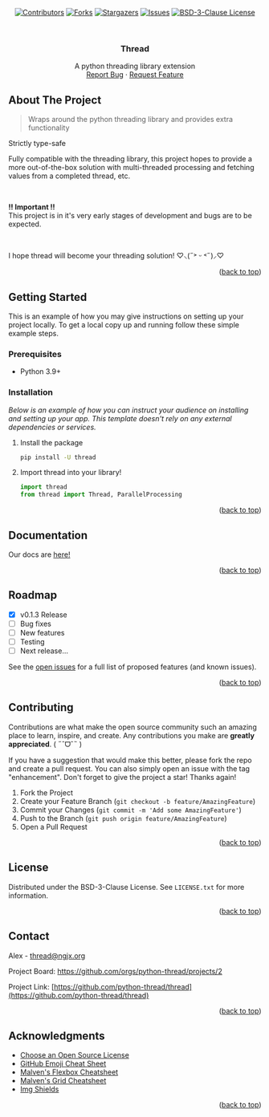 <a name="readme-top"></a>



<!-- PROJECT SHIELDS -->
<div align="center">

  <a href="[contributors-url]">[![Contributors][contributors-shield]][contributors-url]</a>
  <a href="[forks-url]">[![Forks][forks-shield]][forks-url]</a>
  <a href="[stars-url]">[![Stargazers][stars-shield]][stars-url]</a>
  <a href="[issues-url]">[![Issues][issues-shield]][issues-url]</a>
  <a href="[license-url]">[![BSD-3-Clause License][license-shield]][license-url]</a>

</div>

<!-- PROJECT LOGO -->
<br />
<div align="center">
  <h3 align="center">Thread</h3>

  <p align="center">
    A python threading library extension
    <br />
    <a href="https://github.com/python-thread/thread/issues">Report Bug</a>
    ·
    <a href="https://github.com/python-thread/thread/issues">Request Feature</a>
  </p>
</div>



<!-- ABOUT THE PROJECT -->
## About The Project
> Wraps around the python threading library and provides extra functionality

Strictly type-safe

Fully compatible with the threading library, this project hopes to provide a more out-of-the-box solution with multi-threaded processing and fetching values from a completed thread, etc.

<br />

**!! Important !!**<br />
This project is in it's very early stages of development and bugs are to be expected.

<br />

I hope thread will become your threading solution! ♡⸜(˶˃ ᵕ ˂˶)⸝♡

<p align="right">(<a href="#readme-top">back to top</a>)</p>



<!-- GETTING STARTED -->
## Getting Started

This is an example of how you may give instructions on setting up your project locally.
To get a local copy up and running follow these simple example steps.

### Prerequisites

* Python 3.9+

### Installation

_Below is an example of how you can instruct your audience on installing and setting up your app. This template doesn't rely on any external dependencies or services._

1. Install the package
   ```sh
   pip install -U thread
   ```
2. Import thread into your library!
   ```py
   import thread
   from thread import Thread, ParallelProcessing
   ```

<p align="right">(<a href="#readme-top">back to top</a>)</p>



<!-- DOCS -->
## Documentation

Our docs are [here!](/docs/getting-started.md)

<p align="right">(<a href="#readme-top">back to top</a>)</p>



<!-- ROADMAP -->
## Roadmap

- [x] v0.1.3 Release
- [ ] Bug fixes
- [ ] New features
- [ ] Testing
- [ ] Next release...

See the [open issues](https://github.com/python-thread/thread/issues) for a full list of proposed features (and known issues).

<p align="right">(<a href="#readme-top">back to top</a>)</p>



<!-- CONTRIBUTING -->
## Contributing

Contributions are what make the open source community such an amazing place to learn, inspire, and create. Any contributions you make are **greatly appreciated**. ( ˶ˆᗜˆ˵ )

If you have a suggestion that would make this better, please fork the repo and create a pull request. You can also simply open an issue with the tag "enhancement".
Don't forget to give the project a star! Thanks again!

1. Fork the Project
2. Create your Feature Branch (`git checkout -b feature/AmazingFeature`)
3. Commit your Changes (`git commit -m 'Add some AmazingFeature'`)
4. Push to the Branch (`git push origin feature/AmazingFeature`)
5. Open a Pull Request

<p align="right">(<a href="#readme-top">back to top</a>)</p>



<!-- LICENSE -->
## License

Distributed under the BSD-3-Clause License. See `LICENSE.txt` for more information.

<p align="right">(<a href="#readme-top">back to top</a>)</p>



<!-- CONTACT -->
## Contact

Alex - thread@ngjx.org

Project Board: https://github.com/orgs/python-thread/projects/2

Project Link: [https://github.com/python-thread/thread](https://github.com/python-thread/thread)

<p align="right">(<a href="#readme-top">back to top</a>)</p>



<!-- ACKNOWLEDGMENTS -->
## Acknowledgments

* [Choose an Open Source License](https://choosealicense.com)
* [GitHub Emoji Cheat Sheet](https://www.webpagefx.com/tools/emoji-cheat-sheet)
* [Malven's Flexbox Cheatsheet](https://flexbox.malven.co/)
* [Malven's Grid Cheatsheet](https://grid.malven.co/)
* [Img Shields](https://shields.io)

<p align="right">(<a href="#readme-top">back to top</a>)</p>



<!-- MARKDOWN LINKS & IMAGES -->
<!-- https://www.markdownguide.org/basic-syntax/#reference-style-links -->
[contributors-shield]: https://img.shields.io/github/contributors/python-thread/thread.svg?style=for-the-badge
[contributors-url]: https://github.com/python-thread/thread/graphs/contributors
[forks-shield]: https://img.shields.io/github/forks/python-thread/thread.svg?style=for-the-badge
[forks-url]: https://github.com/python-thread/thread/network/members
[stars-shield]: https://img.shields.io/github/stars/python-thread/thread.svg?style=for-the-badge
[stars-url]: https://github.com/python-thread/thread/stargazers
[issues-shield]: https://img.shields.io/github/issues/python-thread/thread.svg?style=for-the-badge
[issues-url]: https://github.com/python-thread/thread/issues
[license-shield]: https://img.shields.io/github/license/python-thread/thread.svg?style=for-the-badge
[license-url]: https://github.com/python-thread/thread/blob/master/LICENSE.txt
